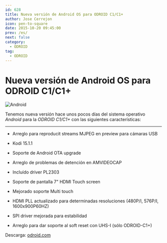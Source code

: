 ```yaml
---
id: 628
title: Nueva versión de Android OS para ODROID C1/C1+
author: Jose Cerrejon
icon: pen-to-square
date: 2015-10-20 09:45:00
prev: /es/
next: false
category:
  - ODROID
tag:
  - ODROID
---
```


# Nueva versión de Android OS para ODROID C1/C1+

![Android](/images/odroid_android.png)

Tenemos nueva versión hace unos pocos días del sistema operativo *Android* para la *ODROID C1/C1+* con las siguientes características:

- - -
* Arreglo para reproducit streams MJPEG en preview para cámaras USB

* Kodi 15.1.1

* Soporte de Android OTA upgrade 

* Arreglo de problemas de detención en AMVIDEOCAP

* Incluído driver PL2303

* Soporte de pantalla 7" HDMI Touch screen

* Mejorado soporte Multi touch

* HDMI PLL actualizado para determinadas resoluciones (480P/I, 576P/I, 1600x900P60HZ)

* SPI driver mejorada para estabilidad

* Arreglo para dar soporte al soft reset con UHS-I (sólo ODROID-C1+)

Descarga: [odroid.com](http://odroid.com/dokuwiki/doku.php?id=en:c1_android_release_note_v2.0)